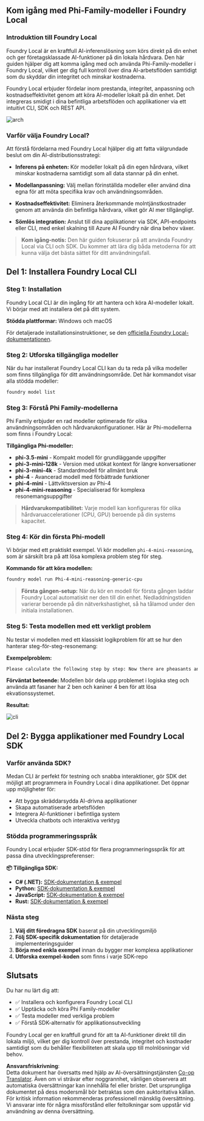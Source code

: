 <!--
CO_OP_TRANSLATOR_METADATA:
{
  "original_hash": "52973a5680a65a810aa80b7036afd31f",
  "translation_date": "2025-07-09T19:54:19+00:00",
  "source_file": "md/01.Introduction/02/07.FoundryLocal.md",
  "language_code": "sv"
}
-->
## Kom igång med Phi-Family-modeller i Foundry Local

### Introduktion till Foundry Local

Foundry Local är en kraftfull AI-inferenslösning som körs direkt på din enhet och ger företagsklassade AI-funktioner på din lokala hårdvara. Den här guiden hjälper dig att komma igång med och använda Phi-Family-modeller i Foundry Local, vilket ger dig full kontroll över dina AI-arbetsflöden samtidigt som du skyddar din integritet och minskar kostnaderna.

Foundry Local erbjuder fördelar inom prestanda, integritet, anpassning och kostnadseffektivitet genom att köra AI-modeller lokalt på din enhet. Det integreras smidigt i dina befintliga arbetsflöden och applikationer via ett intuitivt CLI, SDK och REST API.


![arch](../../../../../imgs/01/02/07/foundry-local-arch.png)

### Varför välja Foundry Local?

Att förstå fördelarna med Foundry Local hjälper dig att fatta välgrundade beslut om din AI-distributionsstrategi:

- **Inferens på enheten:** Kör modeller lokalt på din egen hårdvara, vilket minskar kostnaderna samtidigt som all data stannar på din enhet.

- **Modellanpassning:** Välj mellan förinställda modeller eller använd dina egna för att möta specifika krav och användningsområden.

- **Kostnadseffektivitet:** Eliminera återkommande molntjänstkostnader genom att använda din befintliga hårdvara, vilket gör AI mer tillgängligt.

- **Sömlös integration:** Anslut till dina applikationer via SDK, API-endpoints eller CLI, med enkel skalning till Azure AI Foundry när dina behov växer.

> **Kom igång-notis:** Den här guiden fokuserar på att använda Foundry Local via CLI och SDK. Du kommer att lära dig båda metoderna för att kunna välja det bästa sättet för ditt användningsfall.

## Del 1: Installera Foundry Local CLI

### Steg 1: Installation

Foundry Local CLI är din ingång för att hantera och köra AI-modeller lokalt. Vi börjar med att installera det på ditt system.

**Stödda plattformar:** Windows och macOS

För detaljerade installationsinstruktioner, se den [officiella Foundry Local-dokumentationen](https://github.com/microsoft/Foundry-Local/blob/main/README.md).

### Steg 2: Utforska tillgängliga modeller

När du har installerat Foundry Local CLI kan du ta reda på vilka modeller som finns tillgängliga för ditt användningsområde. Det här kommandot visar alla stödda modeller:


```bash
foundry model list
```

### Steg 3: Förstå Phi Family-modellerna

Phi Family erbjuder en rad modeller optimerade för olika användningsområden och hårdvarukonfigurationer. Här är Phi-modellerna som finns i Foundry Local:

**Tillgängliga Phi-modeller:** 

- **phi-3.5-mini** - Kompakt modell för grundläggande uppgifter
- **phi-3-mini-128k** - Version med utökat kontext för längre konversationer
- **phi-3-mini-4k** - Standardmodell för allmänt bruk
- **phi-4** - Avancerad modell med förbättrade funktioner
- **phi-4-mini** - Lättviktsversion av Phi-4
- **phi-4-mini-reasoning** - Specialiserad för komplexa resonemangsuppgifter

> **Hårdvarukompatibilitet:** Varje modell kan konfigureras för olika hårdvaruaccelerationer (CPU, GPU) beroende på din systems kapacitet.

### Steg 4: Kör din första Phi-modell

Vi börjar med ett praktiskt exempel. Vi kör modellen `phi-4-mini-reasoning`, som är särskilt bra på att lösa komplexa problem steg för steg.


**Kommando för att köra modellen:**

```bash
foundry model run Phi-4-mini-reasoning-generic-cpu
```

> **Första gången-setup:** När du kör en modell för första gången laddar Foundry Local automatiskt ner den till din enhet. Nedladdningstiden varierar beroende på din nätverkshastighet, så ha tålamod under den initiala installationen.

### Steg 5: Testa modellen med ett verkligt problem

Nu testar vi modellen med ett klassiskt logikproblem för att se hur den hanterar steg-för-steg-resonemang:

**Exempelproblem:**

```txt
Please calculate the following step by step: Now there are pheasants and rabbits in the same cage, there are thirty-five heads on top and ninety-four legs on the bottom, how many pheasants and rabbits are there?
```

**Förväntat beteende:** Modellen bör dela upp problemet i logiska steg och använda att fasaner har 2 ben och kaniner 4 ben för att lösa ekvationssystemet.

**Resultat:**

![cli](../../../../../imgs/01/02/07/cli.png)

## Del 2: Bygga applikationer med Foundry Local SDK

### Varför använda SDK?

Medan CLI är perfekt för testning och snabba interaktioner, gör SDK det möjligt att programmera in Foundry Local i dina applikationer. Det öppnar upp möjligheter för:

- Att bygga skräddarsydda AI-drivna applikationer
- Skapa automatiserade arbetsflöden
- Integrera AI-funktioner i befintliga system
- Utveckla chatbots och interaktiva verktyg

### Stödda programmeringsspråk

Foundry Local erbjuder SDK-stöd för flera programmeringsspråk för att passa dina utvecklingspreferenser:

**📦 Tillgängliga SDK:**

- **C# (.NET):** [SDK-dokumentation & exempel](https://github.com/microsoft/Foundry-Local/tree/main/sdk/cs)
- **Python:** [SDK-dokumentation & exempel](https://github.com/microsoft/Foundry-Local/tree/main/sdk/python)
- **JavaScript:** [SDK-dokumentation & exempel](https://github.com/microsoft/Foundry-Local/tree/main/sdk/js)
- **Rust:** [SDK-dokumentation & exempel](https://github.com/microsoft/Foundry-Local/tree/main/sdk/rust)

### Nästa steg

1. **Välj ditt föredragna SDK** baserat på din utvecklingsmiljö
2. **Följ SDK-specifik dokumentation** för detaljerade implementeringsguider
3. **Börja med enkla exempel** innan du bygger mer komplexa applikationer
4. **Utforska exempel-koden** som finns i varje SDK-repo

## Slutsats

Du har nu lärt dig att:
- ✅ Installera och konfigurera Foundry Local CLI
- ✅ Upptäcka och köra Phi Family-modeller
- ✅ Testa modeller med verkliga problem
- ✅ Förstå SDK-alternativ för applikationsutveckling

Foundry Local ger en kraftfull grund för att ta AI-funktioner direkt till din lokala miljö, vilket ger dig kontroll över prestanda, integritet och kostnader samtidigt som du behåller flexibiliteten att skala upp till molnlösningar vid behov.

**Ansvarsfriskrivning**:  
Detta dokument har översatts med hjälp av AI-översättningstjänsten [Co-op Translator](https://github.com/Azure/co-op-translator). Även om vi strävar efter noggrannhet, vänligen observera att automatiska översättningar kan innehålla fel eller brister. Det ursprungliga dokumentet på dess modersmål bör betraktas som den auktoritativa källan. För kritisk information rekommenderas professionell mänsklig översättning. Vi ansvarar inte för några missförstånd eller feltolkningar som uppstår vid användning av denna översättning.